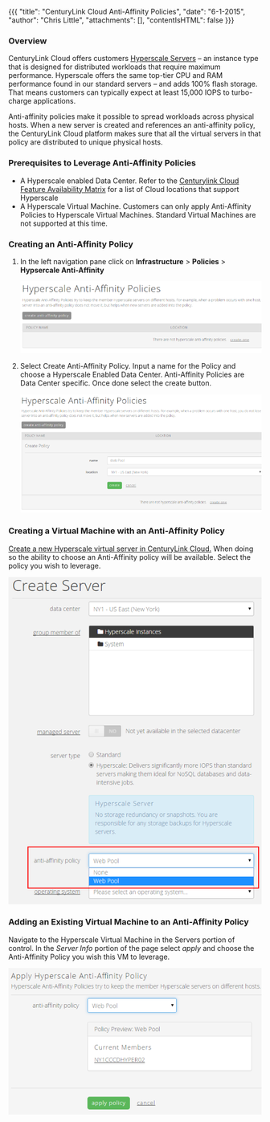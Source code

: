 {{{
  "title": "CenturyLink Cloud Anti-Affinity Policies",
  "date": "6-1-2015",
  "author": "Chris Little",
  "attachments": [],
  "contentIsHTML": false
}}}

### Overview
CenturyLink Cloud offers customers [Hyperscale Servers](//www.ctl.io/hyperscale/) – an instance type that is designed for distributed workloads that require maximum performance. Hyperscale offers the same top-tier CPU and RAM performance found in our standard servers – and adds 100% flash storage. That means customers can typically expect at least 15,000 IOPS to turbo-charge applications.

Anti-affinity policies make it possible to spread workloads across physical hosts. When a new server is created and references an anti-affinity policy, the CenturyLink Cloud platform makes sure that all the virtual servers in that policy are distributed to unique physical hosts.
### Prerequisites to Leverage Anti-Affinity Policies
* A Hyperscale enabled Data Center. Refer to the [Centurylink Cloud Feature Availability Matrix](../General/CenturyLinkCloud/centuryLink-cloud-feature-availability-matrix.md) for a list of Cloud locations that support Hyperscale
* A Hyperscale Virtual Machine. Customers can only apply Anti-Affinity Policies to Hyperscale Virtual Machines. Standard Virtual Machines are not supported at this time.

### Creating an Anti-Affinity Policy
1. In the left navigation pane click on **Infrastructure** > **Policies** > **Hypsercale Anti-Affinity**

    ![anti-affinity policy GUI](../images/centuryLink_cloud_anti-affinity_policies_01.png)

2. Select Create Anti-Affinity Policy. Input a name for the Policy and choose a Hyperscale Enabled Data Center. Anti-Affinity Policies are Data Center specific. Once done select the create button.

    ![Create anti-affinity policy](../images/centuryLink_cloud_anti-affinity_policies_02.png)

### Creating a Virtual Machine with an Anti-Affinity Policy
[Create a new Hyperscale virtual server in CenturyLink Cloud.](../Servers/creating-a-new-enterprise-cloud-server.md) When doing so the ability to choose an Anti-Affinity policy will be available. Select the policy you wish to leverage.

  ![Create new hyperscale VM and apply policy](../images/centuryLink_cloud_anti-affinity_policies_03.png)

### Adding an Existing Virtual Machine to an Anti-Affinity Policy
Navigate to the Hyperscale Virtual Machine in the Servers portion of control. In the *Server Info* portion of the page select *apply* and choose the Anti-Affinity Policy you wish this VM to leverage.

  ![add vm to policy](../images/centuryLink_cloud_anti-affinity_policies_04.png)
